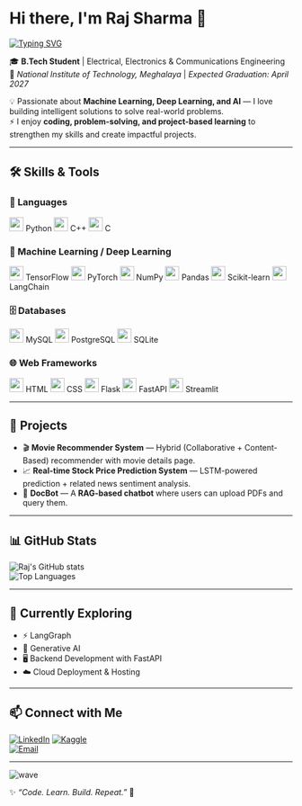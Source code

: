 # Hi there, I'm Raj Sharma 👋  

[![Typing SVG](https://readme-typing-svg.demolab.com?font=Fira+Code&size=24&pause=1000&color=F75C7E&center=true&vCenter=true&width=700&lines=Hi+I'm+Raj+Sharma;Machine+Learning+%7C+Deep+Learning+%7C+AI;Always+Learning+New+Things+🚀)](https://git.io/typing-svg)


🎓 **B.Tech Student** | Electrical, Electronics & Communications Engineering  
📍 *National Institute of Technology, Meghalaya* | *Expected Graduation: April 2027*  

💡 Passionate about **Machine Learning, Deep Learning, and AI** — I love building intelligent solutions to solve real-world problems.  
⚡ I enjoy **coding, problem-solving, and project-based learning** to strengthen my skills and create impactful projects.  

---

## 🛠️ Skills & Tools  

### 🚀 Languages  
<p>
  <img src="https://cdn.jsdelivr.net/gh/devicons/devicon/icons/python/python-original.svg" width="25"/> Python  
  <img src="https://cdn.jsdelivr.net/gh/devicons/devicon/icons/cplusplus/cplusplus-original.svg" width="25"/> C++  
  <img src="https://cdn.jsdelivr.net/gh/devicons/devicon/icons/c/c-original.svg" width="25"/> C  
</p>

### 🤖 Machine Learning / Deep Learning  
<p>
  <img src="https://cdn.jsdelivr.net/gh/devicons/devicon/icons/tensorflow/tensorflow-original.svg" width="25"/> TensorFlow  
  <img src="https://cdn.jsdelivr.net/gh/devicons/devicon/icons/pytorch/pytorch-original.svg" width="25"/> PyTorch  
  <img src="https://cdn.jsdelivr.net/gh/devicons/devicon/icons/numpy/numpy-original.svg" width="25"/> NumPy  
  <img src="https://cdn.jsdelivr.net/gh/devicons/devicon/icons/pandas/pandas-original.svg" width="25"/> Pandas  
  <img src="https://cdn.jsdelivr.net/gh/devicons/devicon/icons/scikitlearn/scikitlearn-original.svg" width="25"/> Scikit-learn  
  <img src="https://avatars.githubusercontent.com/u/126733545?s=200&v=4" width="25"/> LangChain  
</p>

### 🗄️ Databases  
<p>
  <img src="https://cdn.jsdelivr.net/gh/devicons/devicon/icons/mysql/mysql-original.svg" width="25"/> MySQL  
  <img src="https://cdn.jsdelivr.net/gh/devicons/devicon/icons/postgresql/postgresql-original.svg" width="25"/> PostgreSQL  
  <img src="https://cdn.jsdelivr.net/gh/devicons/devicon/icons/sqlite/sqlite-original.svg" width="25"/> SQLite  
</p>

### 🌐 Web Frameworks  
<p>
  <img src="https://cdn.jsdelivr.net/gh/devicons/devicon/icons/html5/html5-original.svg" width="25"/> HTML  
  <img src="https://cdn.jsdelivr.net/gh/devicons/devicon/icons/css3/css3-original.svg" width="25"/> CSS  
  <img src="https://cdn.jsdelivr.net/gh/devicons/devicon/icons/flask/flask-original.svg" width="25"/> Flask  
  <img src="https://cdn.jsdelivr.net/gh/devicons/devicon/icons/fastapi/fastapi-original.svg" width="25"/> FastAPI  
  <img src="https://streamlit.io/images/brand/streamlit-mark-color.png" width="25"/> Streamlit  
</p>

---

## 🚀 Projects  

- 🎬 **Movie Recommender System** — Hybrid (Collaborative + Content-Based) recommender with movie details page.  
- 📈 **Real-time Stock Price Prediction System** — LSTM-powered prediction + related news sentiment analysis.  
- 🤖 **DocBot** — A **RAG-based chatbot** where users can upload PDFs and query them.  

---

## 📊 GitHub Stats  

![Raj's GitHub stats](https://github-readme-stats.vercel.app/api?username=Rajsharma27&show_icons=true&theme=radical)  
![Top Languages](https://github-readme-stats.vercel.app/api/top-langs/?username=Rajsharma27&layout=compact&theme=radical)  

---

## 🌱 Currently Exploring  

- ⚡ LangGraph  
- 🎨 Generative AI  
- 🖥️ Backend Development with FastAPI  
- ☁️ Cloud Deployment & Hosting  

---

## 📫 Connect with Me  

[![LinkedIn](https://img.shields.io/badge/LinkedIn-blue?logo=linkedin&logoColor=white)]([https://www.linkedin.com/in/raj-sharma](https://www.linkedin.com/in/rajsharma27/))  
[![Kaggle](https://img.shields.io/badge/Kaggle-20BEFF?logo=kaggle&logoColor=white)](https://www.kaggle.com/rsbit30)  
[![Email](https://img.shields.io/badge/Email-D14836?logo=gmail&logoColor=white)](mailto:sharmaraj.sm@gmail.com)  

---

![wave](https://capsule-render.vercel.app/api?type=waving&color=gradient&height=120&section=footer)


✨ *“Code. Learn. Build. Repeat.”* 🚀  
